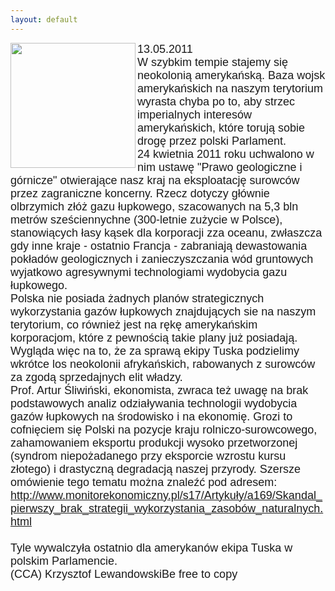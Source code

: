 ```yaml
---
layout: default
---
```

<img src="{{site.baseurl}}\articles\pictures\465.hydra.jpg"  align="left" width="200"><!--72--><p style="margin: 0px 0px 18px; font-size: 18px; font-family: Helvetica;">
13.05.2011<br>W szybkim tempie stajemy się neokolonią amerykańską. Baza wojsk amerykańskich na naszym terytorium wyrasta chyba po to, aby strzec imperialnych interesów amerykańskich, które torują sobie drogę przez polski Parlament.<br>24 kwietnia 2011 roku uchwalono w nim ustawę "Prawo geologiczne i górnicze" otwierające nasz kraj na eksploatację surowców przez zagraniczne koncerny. Rzecz dotyczy głównie olbrzymich złóż gazu łupkowego, szacowanych na 5,3 bln metrów sześciennychne (300-letnie zużycie w Polsce), stanowiących łasy kąsek dla korporacji zza oceanu, zwłaszcza gdy inne kraje - ostatnio Francja - zabraniają dewastowania pokładów geologicznych i zanieczyszczania wód gruntowych wyjatkowo agresywnymi technologiami wydobycia gazu łupkowego.<br>Polska nie posiada żadnych planów strategicznych wykorzystania gazów łupkowych znajdujących sie na naszym terytorium, co również jest na rękę amerykańskim korporacjom, które z pewnością takie plany już posiadają. Wygląda więc na to, że za sprawą ekipy Tuska podzielimy wkrótce los neokolonii afrykańskich, rabowanych z surowców za zgodą sprzedajnych elit władzy.<br>Prof. Artur Śliwiński, ekonomista, zwraca też uwagę na brak podstawowych analiz odziaływania technologii wydobycia gazów łupkowych na środowisko i na ekonomię. Grozi to cofnięciem się Polski na pozycje kraju rolniczo-surowcowego, zahamowaniem eksportu produkcji wysoko przetworzonej (syndrom niepożadanego przy eksporcie wzrostu kursu złotego) i drastyczną degradacją naszej przyrody. Szersze omówienie tego tematu można znaleźć pod adresem:<br><a href="http://www.monitorekonomiczny.pl/s17/Artykuły/a169/Skandal_pierwszy_brak_strategii_wykorzystania_zasobów_naturalnych.html" title="artykuł prof. Artura Śliwińskiego" target="">http://www.monitorekonomiczny.pl/s17/Artykuły/a169/Skandal_pierwszy_brak_strategii_wykorzystania_zasobów_naturalnych.html</a><br><br>Tyle wywalczyła ostatnio dla amerykanów ekipa Tuska w polskim Parlamencie.<br>(CCA) Krzysztof LewandowskiBe free to copy<br><br></p>